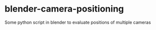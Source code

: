 # blender-camera-positioning
Some python script in blender to evaluate positions of multiple cameras
